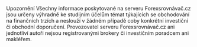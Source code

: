 <span class="badge">Upozornění</span> Všechny informace poskytované na serveru Forexsrovnávač.cz jsou určeny výhradně ke studijním účelům témat týkajících se obchodování na finančních trzích a neslouží v žádném případě coby konkrétní investiční či obchodní doporučení. Provozovatel serveru Forexsrovnávač.cz ani jednotliví autoři nejsou registrovanými brokery či investičním poradcem ani makléřem.
